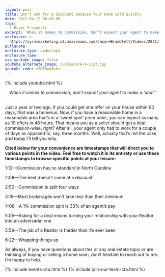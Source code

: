 ```yaml
---
layout: post
title: Don’t Ask for a Discount Because Your Home Sold Quickly
date: 2021-04-12 00:00:00
tags:
  - Buyer Prospects
excerpt: 'When it comes to commission, don’t expect your agent to make a ‘deal.’'
enclosure: >-
  https://vyralmarketing.s3.amazonaws.com/Jason+Bramblett/Videos/2021/-+Jason+Bramblett+Real+Estate+(1).mp4
pullquote:
enclosure_type: video/mp4
enclosure_time:
use_youtube_image: false
youtube_alternate_image: /uploads/4-9-21yt.jpg
youtube_code: v7BI8yKAo0s
---
```

{% include youtube.html %}

<center><em>When it comes to commission, don’t expect your agent to make a ‘deal.’</em></center>
&nbsp;

Just a year or two ago, if you could get one offer on your house within 60 days, that was a homerun. Now, if you have a reasonable home in a reasonable area that’s in a ‘sweet spot’ price point, you can expect as many as 10 offers in 48 hours. That means you as a seller should get a deal commission-wise, right? After all, your agent only had to work for a couple of days as opposed to, say, three months. Well, actually that’s not the case, and today I’ll tell you why.&nbsp;

**Cited below for your convenience are timestamps that will direct you to various points in the video. Feel free to watch it in its entirety or use these timestamps to browse specific points at your leisure:**

1:12—Commission has no standard in North Carolina

2:08—The best doesn’t come at a discount&nbsp;

2:50—Commission is split four ways

3:19—Most brokerages won’t take less than their minimum

4:08—A 1% commission split is 33% of an agent’s pay&nbsp;

5:05—Asking for a deal means turning your relationship with your Realtor into an adversarial one

5:59—The job of a Realtor is harder than it’s ever been

6:22—Wrapping things up

As always, if you have questions about this or any real estate topic or are thinking of buying or selling a home soon, don’t hesitate to reach out to me. I’m happy to help.

{% include events-cta.html %} {% include join-our-team-cta.html %}
